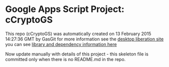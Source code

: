# Google Apps Script Project: cCryptoGS
This repo (cCryptoGS) was automatically created on 13 February 2015 14:27:36 GMT by GasGit
for more information see the [desktop liberation site](https://ramblings.mcpher.com/drive-sdk-and-github/getting-your-apps-scripts-to-github/ "desktop liberation")
you can see [library and dependency information here](dependencies.md)

Now update manually with details of this project - this skeleton file is committed only when there is no README.md in the repo.
